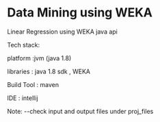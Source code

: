 # Data Mining using WEKA

Linear Regression using WEKA java api

Tech stack:

platform :jvm (java 1.8)

libraries : java 1.8 sdk , WEKA

Build Tool : maven

IDE : intellij 

Note:
 --check input and output files under proj_files
